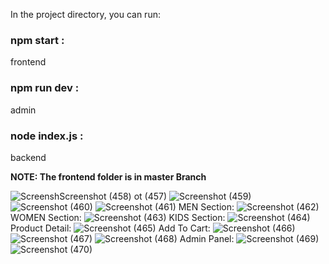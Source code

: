 In the project directory, you can run:  
### **npm start** :
frontend
### **npm run dev**  :
admin
### **node index.js** : 
backend 

**NOTE: The frontend folder is in master Branch**


![Screensh![Screenshot (458)](https://github.com/dhanashrighagare/E-commerce/assets/77435428/019ae426-cd9d-4121-a556-000db76479c0)
ot (457)](https://github.com/dhanashrighagare/E-commerce/assets/77435428/1fda9e6a-2f8e-4585-9b14-d8c9e4976f6c)
![Screenshot (459)](https://github.com/dhanashrighagare/E-commerce/assets/77435428/65862031-97d8-4b77-ad81-57aad7597068)
![Screenshot (460)](https://github.com/dhanashrighagare/E-commerce/assets/77435428/21c446f2-c645-4ec5-9704-68a40de734c3)
![Screenshot (461)](https://github.com/dhanashrighagare/E-commerce/assets/77435428/7c79efa8-2374-4a3d-b14b-0cf16813f0b5)
MEN Section: 
![Screenshot (462)](https://github.com/dhanashrighagare/E-commerce/assets/77435428/75baa6a4-9441-4ea5-af8d-c2767ebec00b)
WOMEN Section: 
![Screenshot (463)](https://github.com/dhanashrighagare/E-commerce/assets/77435428/13d17f19-4b8e-446d-b806-5f65800a13e0)
KIDS Section: 
![Screenshot (464)](https://github.com/dhanashrighagare/E-commerce/assets/77435428/04bf889a-1169-4d52-baf6-8279789eb7c1)
Product Detail: 
![Screenshot (465)](https://github.com/dhanashrighagare/E-commerce/assets/77435428/90b8650d-bbae-4d75-a58e-87111f42f627)
Add To Cart: 
![Screenshot (466)](https://github.com/dhanashrighagare/E-commerce/assets/77435428/36515006-abe3-4461-b69d-3092f29397b6)
![Screenshot (467)](https://github.com/dhanashrighagare/E-commerce/assets/77435428/3f7d3e24-b01a-4e31-bde6-8b7679aa374f)
![Screenshot (468)](https://github.com/dhanashrighagare/E-commerce/assets/77435428/d7305015-84ae-4671-b2ff-e57ea9246315)
Admin Panel: 
![Screenshot (469)](https://github.com/dhanashrighagare/E-commerce/assets/77435428/9dcaca53-bdb4-483b-955a-1393ee93b1e5)
![Screenshot (470)](https://github.com/dhanashrighagare/E-commerce/assets/77435428/f4e1a043-9353-42d4-87ff-5bc610fe4de2)
